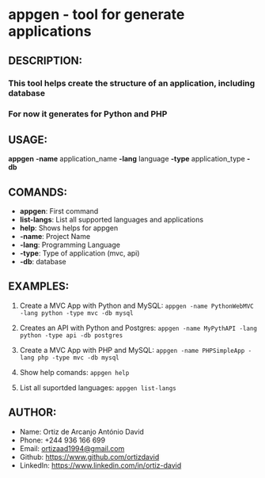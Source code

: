 # appgen - tool for generate applications

## DESCRIPTION:
### This tool helps create the structure of an application, including database
### For now it generates for Python and PHP


## USAGE:

**appgen** **-name** application_name **-lang** language **-type** application_type **-db** <database>


##  COMANDS:
- **appgen**:     First command
- **list-langs**: List all supported languages and applications
- **help**:       Shows helps for appgen
- **-name**:      Project Name
- **-lang**:      Programming Language
- **-type**:      Type of application (mvc, api)
- **-db**:        database 

## EXAMPLES:

1. Create a MVC App with Python and MySQL:
    ``
    appgen -name PythonWebMVC -lang python -type mvc -db mysql 
    ``

2. Creates an API with Python and Postgres:
    ``
    appgen -name MyPythAPI -lang python -type api -db postgres    
    `` 

3. Create a MVC App with PHP and MySQL:
    ``
    appgen -name PHPSimpleApp -lang php -type mvc -db mysql 
    ``

4. Show help comands:
    ``
    appgen help 
    ``   

5. List all suportded languages:
    ``
    appgen list-langs 
    ``                                                      

## AUTHOR:
- Name:         Ortiz de Arcanjo António David
- Phone:        +244 936 166 699
- Email:        ortizaad1994@gmail.com
- Github:       https://www.github.com/ortizdavid
- LinkedIn:     https://www.linkedin.com/in/ortiz-david